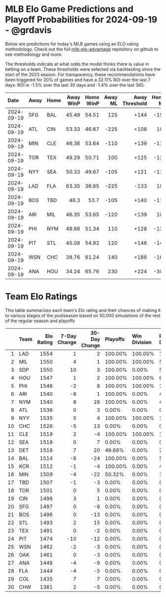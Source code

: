 # MLB Elo Game Predictions and Playoff Probabilities for 2024-09-19 - @grdavis
Below are predictions for today's MLB games using an ELO rating methodology. Check out the full [mlb-elo-advantage](https://github.com/grdavis/mlb-elo-advantage) repository on github to see methodology and more.

The thresholds indicate at what odds the model thinks there is value in betting on a team. These thresholds were selected via backtesting since the start of the 2023 season. For transparency, these recommendations have been triggered for 20% of games and have a 32.11% ROI over the last 7 days. ROI is -1.5% over the last 30 days and -1.4% over the last 365.

| Date       | Away   | Home   |   Away WinP |   Home WinP |   Away ML |   Away Threshold |   Home ML |   Home Threshold |
|:-----------|:-------|:-------|------------:|------------:|----------:|-----------------:|----------:|-----------------:|
| 2024-09-19 | SFG    | BAL    |       45.49 |       54.51 |       125 |             +144 |      -150 |             +104 |
| 2024-09-19 | ATL    | CIN    |       53.33 |       46.67 |      -225 |             +108 |       180 |             +138 |
| 2024-09-19 | MIN    | CLE    |       46.36 |       53.64 |      -110 |             +139 |      -110 |             +107 |
| 2024-09-19 | TOR    | TEX    |       49.29 |       50.71 |       100 |             +125 |      -120 |             +119 |
| 2024-09-19 | NYY    | SEA    |       50.33 |       49.67 |      -105 |             +121 |      -115 |             +123 |
| 2024-09-19 | LAD    | FLA    |       63.35 |       36.65 |      -225 |             -133 |       180 |             +203 |
| 2024-09-19 | BOS    | TBD    |       46.3  |       53.7  |      -105 |             +140 |      -115 |             +107 |
| 2024-09-19 | ARI    | MIL    |       46.35 |       53.65 |      -120 |             +139 |       100 |             +107 |
| 2024-09-19 | PHI    | NYM    |       48.66 |       51.34 |       110 |             +128 |      -130 |             +116 |
| 2024-09-19 | PIT    | STL    |       45.08 |       54.92 |       120 |             +146 |      -145 |             +102 |
| 2024-09-19 | WSN    | CHC    |       38.76 |       61.24 |       140 |             +186 |      -165 |             -123 |
| 2024-09-19 | ANA    | HOU    |       34.24 |       65.76 |       230 |             +224 |      -300 |             -145 |

# Team Elo Ratings
This table summarizes each team's Elo rating and their chances of making it to various stages of the postseason based on 50,000 simulations of the rest of the regular season and playoffs

|    | Team   |   Elo Rating |   7-Day Change |   30-Day Change | Playoffs   | Win Division   | Reach Div. Rd.   | Reach CS   | Reach WS   | Win WS   |
|---:|:-------|-------------:|---------------:|----------------:|:-----------|:---------------|:-----------------|:-----------|:-----------|:---------|
|  1 | LAD    |         1554 |              1 |               2 | 100.00%    | 100.00%        | 100.00%          | 52.94%     | 27.41%     | 16.21%   |
|  2 | MIL    |         1550 |              4 |               1 | 100.00%    | 100.00%        | 55.52%           | 27.04%     | 13.66%     | 7.82%    |
|  3 | SDP    |         1550 |             10 |               3 | 100.00%    | 0.00%          | 55.44%           | 27.69%     | 14.00%     | 7.94%    |
|  4 | HOU    |         1547 |              1 |               2 | 100.00%    | 100.00%        | 60.09%           | 33.83%     | 18.82%     | 9.19%    |
|  5 | PHI    |         1546 |             -2 |               8 | 100.00%    | 100.00%        | 100.00%          | 50.97%     | 25.23%     | 14.10%   |
|  6 | ARI    |         1540 |             -8 |               1 | 100.00%    | 0.00%          | 44.40%           | 20.51%     | 9.72%      | 5.18%    |
|  7 | NYM    |         1540 |              8 |              28 | 100.00%    | 0.00%          | 44.64%           | 20.85%     | 9.98%      | 5.46%    |
|  8 | ATL    |         1536 |              0 |               3 | 0.00%      | 0.00%          | 0.00%            | 0.00%      | 0.00%      | 0.00%    |
|  9 | NYY    |         1535 |              5 |               4 | 100.00%    | 100.00%        | 100.00%          | 56.44%     | 30.31%     | 13.97%   |
| 10 | CHC    |         1526 |             -5 |              13 | 0.00%      | 0.00%          | 0.00%            | 0.00%      | 0.00%      | 0.00%    |
| 11 | CLE    |         1519 |              2 |              -4 | 100.00%    | 100.00%        | 100.00%          | 47.14%     | 22.00%     | 8.92%    |
| 12 | SEA    |         1518 |              0 |               7 | 0.00%      | 0.00%          | 0.00%            | 0.00%      | 0.00%      | 0.00%    |
| 13 | DET    |         1518 |              7 |              20 | 49.68%     | 0.00%          | 20.33%           | 9.96%      | 4.63%      | 1.82%    |
| 14 | BAL    |         1514 |             -8 |             -24 | 100.00%    | 0.00%          | 54.24%           | 23.88%     | 11.21%     | 4.39%    |
| 15 | KCR    |         1512 |             -1 |              -4 | 100.00%    | 0.00%          | 45.76%           | 19.68%     | 9.07%      | 3.54%    |
| 16 | MIN    |         1509 |             -4 |             -22 | 50.32%     | 0.00%          | 19.58%           | 9.07%      | 3.95%      | 1.45%    |
| 17 | TBD    |         1507 |             -1 |              -3 | 0.00%      | 0.00%          | 0.00%            | 0.00%      | 0.00%      | 0.00%    |
| 18 | TOR    |         1501 |              0 |               5 | 0.00%      | 0.00%          | 0.00%            | 0.00%      | 0.00%      | 0.00%    |
| 19 | CIN    |         1498 |              3 |               1 | 0.00%      | 0.00%          | 0.00%            | 0.00%      | 0.00%      | 0.00%    |
| 20 | SFG    |         1497 |              0 |              -6 | 0.00%      | 0.00%          | 0.00%            | 0.00%      | 0.00%      | 0.00%    |
| 21 | BOS    |         1496 |              0 |             -13 | 0.00%      | 0.00%          | 0.00%            | 0.00%      | 0.00%      | 0.00%    |
| 22 | STL    |         1493 |              2 |              15 | 0.00%      | 0.00%          | 0.00%            | 0.00%      | 0.00%      | 0.00%    |
| 23 | TEX    |         1491 |              0 |              -2 | 0.00%      | 0.00%          | 0.00%            | 0.00%      | 0.00%      | 0.00%    |
| 24 | PIT    |         1474 |            -10 |             -12 | 0.00%      | 0.00%          | 0.00%            | 0.00%      | 0.00%      | 0.00%    |
| 25 | WSN    |         1462 |             -2 |              -3 | 0.00%      | 0.00%          | 0.00%            | 0.00%      | 0.00%      | 0.00%    |
| 26 | OAK    |         1461 |              0 |              -3 | 0.00%      | 0.00%          | 0.00%            | 0.00%      | 0.00%      | 0.00%    |
| 27 | ANA    |         1448 |             -4 |              -9 | 0.00%      | 0.00%          | 0.00%            | 0.00%      | 0.00%      | 0.00%    |
| 28 | FLA    |         1444 |             -4 |              -5 | 0.00%      | 0.00%          | 0.00%            | 0.00%      | 0.00%      | 0.00%    |
| 29 | COL    |         1435 |              7 |               7 | 0.00%      | 0.00%          | 0.00%            | 0.00%      | 0.00%      | 0.00%    |
| 30 | CHW    |         1381 |              2 |              -5 | 0.00%      | 0.00%          | 0.00%            | 0.00%      | 0.00%      | 0.00%    |